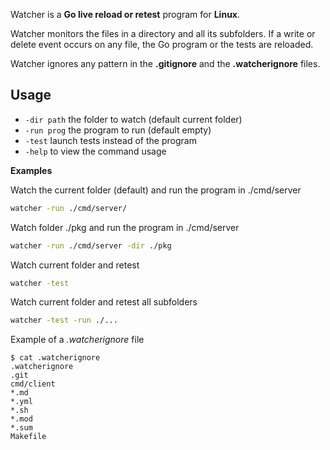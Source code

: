 Watcher is a **Go live reload or retest** program for **Linux**.

Watcher monitors the files in a directory and all its subfolders. If a write or
delete event occurs on any file, the Go program or the tests are reloaded.

Watcher ignores any pattern in the **.gitignore** and the **.watcherignore** files.

## Usage

* `-dir path` the folder to watch (default current folder)
* `-run prog` the program to run (default empty)
* `-test` launch tests instead of the program
* `-help` to view the command usage 

**Examples**

Watch the current folder (default) and run the program in ./cmd/server

```sh
watcher -run ./cmd/server/ 
```

Watch folder ./pkg and run the program in ./cmd/server

```sh
watcher -run ./cmd/server -dir ./pkg
```

Watch current folder and retest 

```sh 
watcher -test
```

Watch current folder and retest all subfolders

```sh 
watcher -test -run ./...
```

Example of a *.watcherignore* file

```
$ cat .watcherignore
.watcherignore
.git
cmd/client
*.md
*.yml
*.sh
*.mod
*.sum
Makefile
```
